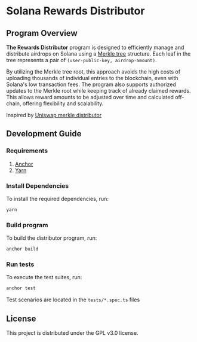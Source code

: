 # Solana Rewards Distributor

## Program Overview

**The Rewards Distributor** program is designed to efficiently manage and distribute airdrops on Solana using a 
[Merkle tree](https://en.wikipedia.org/wiki/Merkle_tree) structure.
Each leaf in the tree represents a pair of  `(user-public-key, airdrop-amount)`.

By utilizing the Merkle tree root, this approach avoids the high costs of uploading thousands of individual entries to the blockchain,
even with Solana's low transaction fees.
The program also supports authorized updates to the Merkle root while keeping track of already claimed rewards.
This allows reward amounts to be adjusted over time and calculated off-chain, offering flexibility and scalability.

Inspired by [Uniswap merkle distributor](https://github.com/Uniswap/merkle-distributor)

## Development Guide

### Requirements
1. [Anchor](https://solana.com/docs/programs/anchors)
2. [Yarn](https://yarnpkg.com/getting-started/install)

### Install Dependencies
To install the required dependencies, run:
```bash
yarn
```

### Build program
To build the distributor program, run:
```bash
anchor build
```

### Run tests
To execute the test suites, run:
```bash
anchor test
```

Test scenarios are located in the `tests/*.spec.ts` files

## License
This project is distributed under the GPL v3.0 license.
